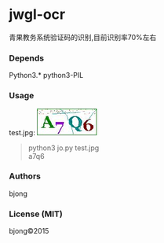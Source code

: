 # jwgl-ocr
青果教务系统验证码的识别,目前识别率70%左右

### Depends
Python3.*
python3-PIL

### Usage
test.jpg:
![test.jpg](test.jpg)
>python3 jo.py test.jpg  
a7q6

### Authors
bjong

### License (MIT)
bjong©2015
